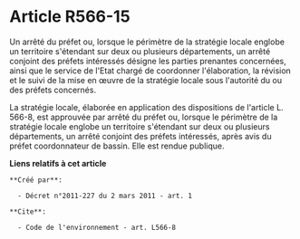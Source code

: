 # Article R566-15

Un arrêté du préfet ou, lorsque le périmètre de la stratégie locale englobe un territoire s'étendant sur deux ou plusieurs
départements, un arrêté conjoint des préfets intéressés désigne les parties prenantes concernées, ainsi que le service de
l'Etat chargé de coordonner l'élaboration, la révision et le suivi de la mise en œuvre de la stratégie locale sous l'autorité
du ou des préfets concernés.

La stratégie locale, élaborée en application des dispositions de l'article L. 566-8, est approuvée par arrêté du préfet ou,
lorsque le périmètre de la stratégie locale englobe un territoire s'étendant sur deux ou plusieurs départements, un arrêté
conjoint des préfets intéressés, après avis du préfet coordonnateur de bassin. Elle est rendue publique.

**Liens relatifs à cet article**

	**Créé par**:

	  - Décret n°2011-227 du 2 mars 2011 - art. 1

	**Cite**:

	  - Code de l'environnement - art. L566-8
